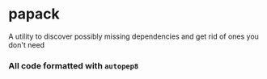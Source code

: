 # papack
A utility to discover possibly missing dependencies and get rid of ones you don't need

### All code formatted with `autopep8`